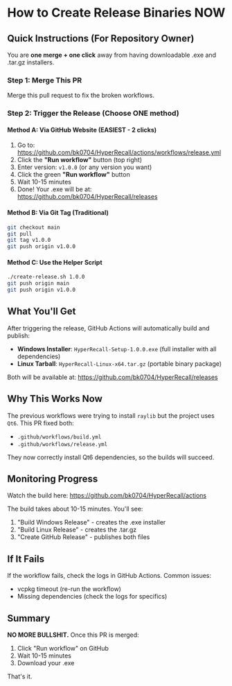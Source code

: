 # How to Create Release Binaries NOW

## Quick Instructions (For Repository Owner)

You are **one merge + one click** away from having downloadable .exe and .tar.gz installers.

### Step 1: Merge This PR
Merge this pull request to fix the broken workflows.

### Step 2: Trigger the Release (Choose ONE method)

#### Method A: Via GitHub Website (EASIEST - 2 clicks)
1. Go to: https://github.com/bk0704/HyperRecall/actions/workflows/release.yml
2. Click the **"Run workflow"** button (top right)
3. Enter version: `v1.0.0` (or any version you want)
4. Click the green **"Run workflow"** button
5. Wait 10-15 minutes
6. Done! Your .exe will be at: https://github.com/bk0704/HyperRecall/releases

#### Method B: Via Git Tag (Traditional)
```bash
git checkout main
git pull
git tag v1.0.0
git push origin v1.0.0
```

#### Method C: Use the Helper Script
```bash
./create-release.sh 1.0.0
git push origin main
git push origin v1.0.0
```

## What You'll Get

After triggering the release, GitHub Actions will automatically build and publish:

- **Windows Installer**: `HyperRecall-Setup-1.0.0.exe` (full installer with all dependencies)
- **Linux Tarball**: `HyperRecall-Linux-x64.tar.gz` (portable binary package)

Both will be available at: https://github.com/bk0704/HyperRecall/releases

## Why This Works Now

The previous workflows were trying to install `raylib` but the project uses `Qt6`. This PR fixed both:
- `.github/workflows/build.yml` 
- `.github/workflows/release.yml`

They now correctly install Qt6 dependencies, so the builds will succeed.

## Monitoring Progress

Watch the build here: https://github.com/bk0704/HyperRecall/actions

The build takes about 10-15 minutes. You'll see:
1. "Build Windows Release" - creates the .exe installer
2. "Build Linux Release" - creates the .tar.gz 
3. "Create GitHub Release" - publishes both files

## If It Fails

If the workflow fails, check the logs in GitHub Actions. Common issues:
- vcpkg timeout (re-run the workflow)
- Missing dependencies (check the logs for specifics)

## Summary

**NO MORE BULLSHIT.** Once this PR is merged:
1. Click "Run workflow" on GitHub
2. Wait 10-15 minutes
3. Download your .exe

That's it.
